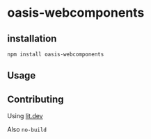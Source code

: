 # oasis-webcomponents

## installation

    npm install oasis-webcomponents

## Usage


## Contributing

Using [lit.dev](https://lit.dev)

Also `no-build`
